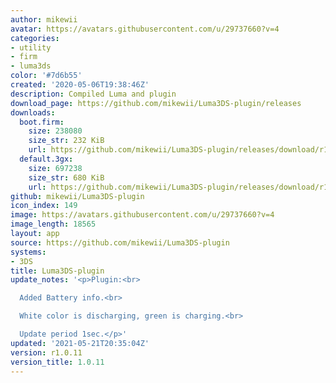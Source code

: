 ```yaml
---
author: mikewii
avatar: https://avatars.githubusercontent.com/u/29737660?v=4
categories:
- utility
- firm
- luma3ds
color: '#7d6b55'
created: '2020-05-06T19:38:46Z'
description: Compiled Luma and plugin
download_page: https://github.com/mikewii/Luma3DS-plugin/releases
downloads:
  boot.firm:
    size: 238080
    size_str: 232 KiB
    url: https://github.com/mikewii/Luma3DS-plugin/releases/download/r1.0.11/boot.firm
  default.3gx:
    size: 697238
    size_str: 680 KiB
    url: https://github.com/mikewii/Luma3DS-plugin/releases/download/r1.0.11/default.3gx
github: mikewii/Luma3DS-plugin
icon_index: 149
image: https://avatars.githubusercontent.com/u/29737660?v=4
image_length: 18565
layout: app
source: https://github.com/mikewii/Luma3DS-plugin
systems:
- 3DS
title: Luma3DS-plugin
update_notes: '<p>Plugin:<br>

  Added Battery info.<br>

  White color is discharging, green is charging.<br>

  Update period 1sec.</p>'
updated: '2021-05-21T20:35:04Z'
version: r1.0.11
version_title: 1.0.11
---
```


